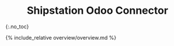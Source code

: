 <h1 align="center"> Shipstation Odoo Connector </h1>
{:.no_toc}

{% include_relative overview/overview.md %}
